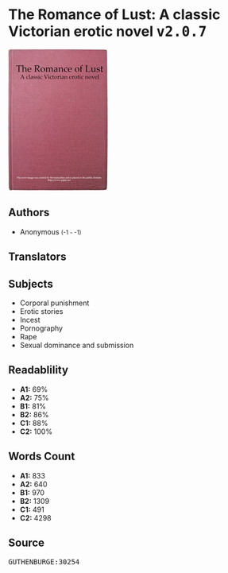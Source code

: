 # The Romance of Lust: A classic Victorian erotic novel <kbd>v2.0.7</kbd>

![](./cover.medium.jpg "")

## Authors


 - Anonymous <small>(-1 - -1)</small>

## Translators



## Subjects


 - Corporal punishment
 - Erotic stories
 - Incest
 - Pornography
 - Rape
 - Sexual dominance and submission

## Readablility


 - **A1:** 69%
 - **A2:** 75%
 - **B1:** 81%
 - **B2:** 86%
 - **C1:** 88%
 - **C2:** 100%

## Words Count


 - **A1:** 833
 - **A2:** 640
 - **B1:** 970
 - **B2:** 1309
 - **C1:** 491
 - **C2:** 4298

## Source


<kbd>GUTHENBURGE:30254</kbd>
